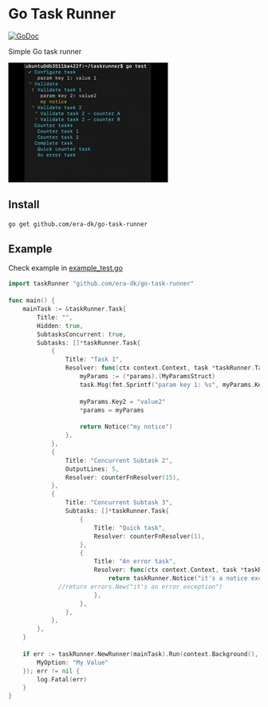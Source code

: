# Go Task Runner

[![GoDoc](https://godoc.org/github.com/era-dk/go-task-runner?status.svg)](https://godoc.org/github.com/era-dk/go-task-runner)

Simple Go task runner

![example](example.gif)

## Install

```bash
go get github.com/era-dk/go-task-runner
```

## Example

Check example in [example_test.go](example_test.go)

```go
import taskRunner "github.com/era-dk/go-task-runner"

func main() {
	mainTask := &taskRunner.Task{
		Title: "",
		Hidden: true,
		SubtasksConcurrent: true,
		Subtasks: []*taskRunner.Task{
			{
				Title: "Task 1",
				Resolver: func(ctx context.Context, task *taskRunner.Task, params *taskRunner.ParamsInterface) error {
					myParams := (*params).(MyParamsStruct)
					task.Msg(fmt.Sprintf("param key 1: %s", myParams.Key1))

					myParams.Key2 = "value2"
					*params = myParams

					return Notice("my notice")
				},
			},
			{
				Title: "Concurrent Subtask 2",
				OutputLines: 5,
				Resolver: counterFnResolver(15),
			},
			{
				Title: "Concurrent Subtask 3",
				Subtasks: []*taskRunner.Task{
					{
						Title: "Quick task",
						Resolver: counterFnResolver(1),
					},
					{
						Title: "An error task",
						Resolver: func(ctx context.Context, task *taskRunner.Task, params taskRunner.ParamsInterface) error {
							return taskRunner.Notice("it's a notice exception")
              //return errors.New("it's an error exception")
						},
					},
				},
			},
		},
	}

	if err := taskRunner.NewRunner(mainTask).Run(context.Background(), MyParamsStruct{
		MyOption: "My Value"
	}); err != nil {
		log.Fatal(err)
	}
}
```
